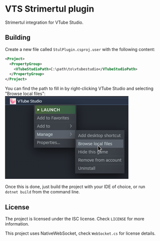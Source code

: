 # VTS Strimertul plugin

Strimertul integration for VTube Studio.

## Building

Create a new file called `StulPlugin.csproj.user` with the following content:

```xml
<Project>
  <PropertyGroup>
    <VTubeStudioPath>C:\path\to\vtubestudio</VTubeStudioPath>
  </PropertyGroup>
</Project>
```

You can find the path to fill in by right-clicking VTube Studio and selecting "Browse local files":
![VTube Studio path](readme_pics/vts-location.png)

Once this is done, just build the project with your IDE of choice, or run `dotnet build` from the command line.

## License

The project is licensed under the ISC license. Check `LICENSE` for more information.

This project uses NativeWebSocket, check `WebSocket.cs` for license details.